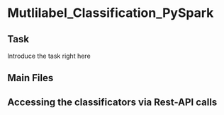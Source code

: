 # Mutlilabel_Classification_PySpark
## Task
Introduce the task right here

## Main Files

## Accessing the classificators via Rest-API calls
